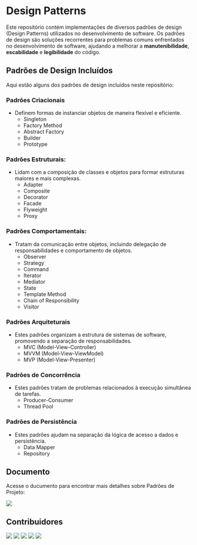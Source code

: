 # Design Patterns
Este repositório contém implementações de diversos padrões de design (Design Patterns) utilizados no desenvolvimento de software. Os padrões de design são soluções recorrentes para problemas comuns enfrentados no desenvolvimento de software, ajudando a melhorar a <b>manutenibilidade</b>, <b>escabilidade</b> e <b>legibilidade</b> do código.

## Padrões de Design Incluídos
Aqui estão alguns dos padrões de design incluídos neste repositório:

### Padrões Criacionais
* Definem formas de instanciar objetos de maneira flexível e eficiente.
  * Singleton
  * Factory Method
  * Abstract Factory
  * Builder
  * Prototype

### Padrões Estruturais: 
* Lidam com a composição de classes e objetos para formar estruturas maiores e mais complexas.
  * Adapter
  * Composite
  * Decorator
  * Facade
  * Flyweight
  * Proxy
    
### Padrões Comportamentais: 
* Tratam da comunicação entre objetos, incluindo delegação de responsabilidades e comportamento de objetos.
  * Observer
  * Strategy
  * Command
  * Iterator
  * Mediator
  * State
  * Template Method
  * Chain of Responsibility
  * Visitor

### Padrões Arquiteturais
* Estes padrões organizam a estrutura de sistemas de software, promovendo a separação de responsabilidades.
  * MVC (Model-View-Controller)
  * MVVM (Model-View-ViewModel)
  * MVP (Model-View-Presenter)

### Padrões de Concorrência
* Estes padrões tratam de problemas relacionados à execução simultânea de tarefas.
  * Producer-Consumer
  * Thread Pool
 
### Padrões de Persistência
* Estes padrões ajudam na separação da lógica de acesso a dados e persistência.
  * Data Mapper
  * Repository
## Documento 
Acesse o ducumento para encontrar mais detalhes sobre Padrões de Projeto:
<p align="left"> 
<a href="">
   <img src="https://img.shields.io/badge/Documento%20Padrões%20de%20Projetos-1f7cbf?style=for-the-badge&logoColor=white" /></a>
</p>

## Contribuidores
<p align="left"> 
   <a href="https://github.com/anaricetti-c">
   <img src="https://img.shields.io/badge/Ana%20Ricetti-010559?style=for-the-badge&logo=github&logoColor=white" /></a>
   <a href="https://github.com/Andrielmarafigo">
   <img src="https://img.shields.io/badge/Andriel%20Marafigo-010559?style=for-the-badge&logo=github&logoColor=white" /></a>
   <a href="https://github.com/israelvictorde">
   <img src="https://img.shields.io/badge/Israel%20Victor-010559?style=for-the-badge&logo=github&logoColor=white" /></a>
   <a href="https://github.com/StelaDavidSteiner">
   <img src="https://img.shields.io/badge/Stela%20Steiner-010559?style=for-the-badge&logo=github&logoColor=white" /></a>
   <a href="https://github.com/YasminTrembulack">
   <img src="https://img.shields.io/badge/Yasmin%20Trembulack-010559?style=for-the-badge&logo=github&logoColor=white" /></a>
</p>
